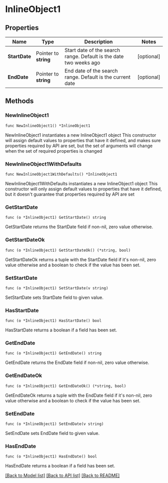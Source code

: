 # InlineObject1

## Properties

Name | Type | Description | Notes
------------ | ------------- | ------------- | -------------
**StartDate** | Pointer to **string** | Start date of the search range. Default is the date two weeks ago | [optional] 
**EndDate** | Pointer to **string** | End date of the search range. Default is the current date | [optional] 

## Methods

### NewInlineObject1

`func NewInlineObject1() *InlineObject1`

NewInlineObject1 instantiates a new InlineObject1 object
This constructor will assign default values to properties that have it defined,
and makes sure properties required by API are set, but the set of arguments
will change when the set of required properties is changed

### NewInlineObject1WithDefaults

`func NewInlineObject1WithDefaults() *InlineObject1`

NewInlineObject1WithDefaults instantiates a new InlineObject1 object
This constructor will only assign default values to properties that have it defined,
but it doesn't guarantee that properties required by API are set

### GetStartDate

`func (o *InlineObject1) GetStartDate() string`

GetStartDate returns the StartDate field if non-nil, zero value otherwise.

### GetStartDateOk

`func (o *InlineObject1) GetStartDateOk() (*string, bool)`

GetStartDateOk returns a tuple with the StartDate field if it's non-nil, zero value otherwise
and a boolean to check if the value has been set.

### SetStartDate

`func (o *InlineObject1) SetStartDate(v string)`

SetStartDate sets StartDate field to given value.

### HasStartDate

`func (o *InlineObject1) HasStartDate() bool`

HasStartDate returns a boolean if a field has been set.

### GetEndDate

`func (o *InlineObject1) GetEndDate() string`

GetEndDate returns the EndDate field if non-nil, zero value otherwise.

### GetEndDateOk

`func (o *InlineObject1) GetEndDateOk() (*string, bool)`

GetEndDateOk returns a tuple with the EndDate field if it's non-nil, zero value otherwise
and a boolean to check if the value has been set.

### SetEndDate

`func (o *InlineObject1) SetEndDate(v string)`

SetEndDate sets EndDate field to given value.

### HasEndDate

`func (o *InlineObject1) HasEndDate() bool`

HasEndDate returns a boolean if a field has been set.


[[Back to Model list]](../README.md#documentation-for-models) [[Back to API list]](../README.md#documentation-for-api-endpoints) [[Back to README]](../README.md)


